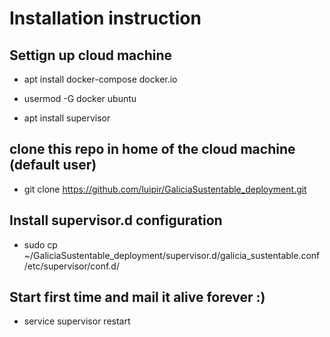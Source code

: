 # Installation instruction

## Settign up cloud machine
- apt install docker-compose docker.io

- usermod -G docker ubuntu

- apt install supervisor

## clone this repo in home of the cloud machine (default user)
- git clone https://github.com/luipir/GaliciaSustentable_deployment.git

## Install supervisor.d configuration
- sudo cp ~/GaliciaSustentable_deployment/supervisor.d/galicia_sustentable.conf /etc/supervisor/conf.d/

## Start first time and mail it alive forever :)
- service supervisor restart

